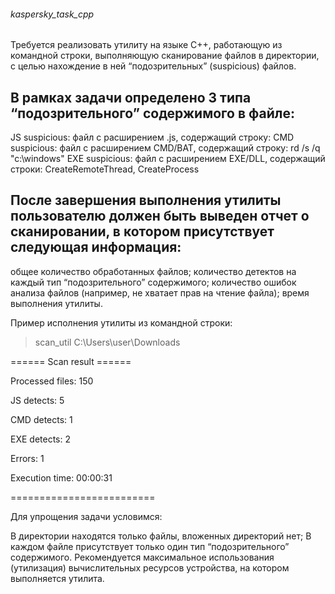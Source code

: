 ###### kaspersky_task_cpp

Требуется реализовать утилиту на языке C++, работающую из командной строки, выполняющую сканирование файлов в директории, с целью нахождение в ней “подозрительных” (suspicious) файлов.

## В рамках задачи определено 3 типа “подозрительного” содержимого в файле:

JS suspicious: файл с расширением .js, содержащий строку: <script>evil_script()</script>
CMD suspicious: файл с расширением CMD/BAT, содержащий строку: rd /s /q "c:\windows"
EXE suspicious: файл с расширением EXE/DLL, содержащий строки: CreateRemoteThread, CreateProcess

## После завершения выполнения утилиты пользователю должен быть выведен отчет о сканировании, в котором присутствует следующая информация:

общее количество обработанных файлов;
количество детектов на каждый тип “подозрительного” содержимого;
количество ошибок анализа файлов (например, не хватает прав на чтение файла);
время выполнения утилиты.



Пример исполнения утилиты из командной строки:
>scan_util C:\Users\user\Downloads



====== Scan result ======

Processed files: 150

JS detects: 5

CMD detects: 1

EXE detects: 2

Errors: 1

Execution time: 00:00:31 

=========================


Для упрощения задачи условимся:

В директории находятся только файлы, вложенных директорий нет;
В каждом файле присутствует только один тип  “подозрительного” содержимого.
Рекомендуется максимальное использования (утилизация) вычислительных ресурсов устройства, на котором выполняется утилита.
